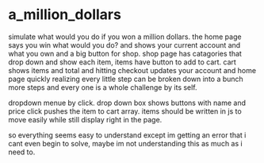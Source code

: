 # a_million_dollars
simulate what would you do if you won a million dollars.
the home page says you win what would you do? and shows your current account and what you own and a big button for shop. shop page has catagories that drop down and show each item, items have button to add to cart. cart shows items and total and hitting checkout updates your account and home page
quickly realizing every little step can be broken down into a bunch more steps and every one is a whole challenge by its self.

dropdown menue by click. 
drop down box shows buttons with name and price
click pushes the item to cart array. items should be written in js to move easily while still display right in the page.



so everything seems easy to understand except im getting an error that i cant even begin to solve, maybe im not understanding this as much as i need to.